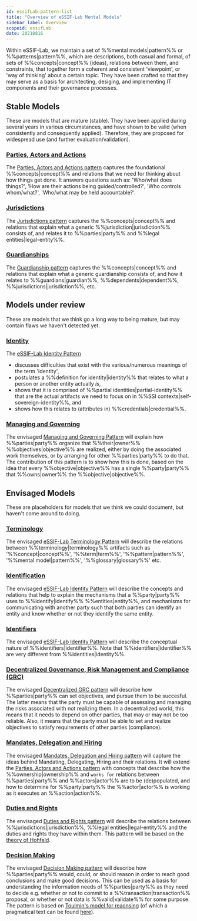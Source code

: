 ```yaml
---
id: essifLab-pattern-list
title: "Overview of eSSIF-Lab Mental Models"
sidebar_label: Overview
scopeid: essifLab
date: 20210816
---
```


Within eSSIF-Lab, we maintain a set of %%mental models|pattern%% or %%patterns|pattern%%, which are descriptions, both casual and formal, of sets of %%concepts|concept%% (ideas), relations between them, and constraints, that together form a coherent and consistent 'viewpoint', or 'way of thinking' about a certain topic. They have been crafted so that they may serve as a basis for architecting, desiging, and implementing IT components and their governance processes.

## Stable Models

These are models that are mature (stable). They have been applied during several years in various circumstances, and have shown to be valid (when consistently and consequently applied). Therefore, they are proposed for widespread use (and further evaluation/validation).

### [Parties, Actors and Actions](./terms/pattern-party-actor-action)
The [Parties, Actors and Actions pattern](./terms/pattern-party-actor-action) captures the foundational %%concepts|concept%% and relations that we need for thinking about how things get done. It answers questions such as: 'Who/what does things?', 'How are their actions being guided/controlled?', 'Who controls whom/what?', 'Who/what may be held accountable?'.

### [Jurisdictions](./terms/pattern-jurisdiction)
The [Jurisdictions pattern](./terms/pattern-jurisdiction) captures the %%concepts|concept%% and relations that explain what a generic %%jurisdiction|jurisdiction%% consists of, and relates it to %%parties|party%% and %%legal entities|legal-entity%%.

### [Guardianships](./terms/pattern-guardianship)
The [Guardianship pattern](./terms/pattern-guardianship) captures the %%concepts|concept%% and relations that explain what a generic guardianship consists of, and how it relates to %%guardians|guardian%%, %%dependents|dependent%%, %%jurisdictions|jurisdiction%%, etc.

## Models under review

These are models that we think go a long way to being mature, but may contain flaws we haven't detected yet.
### [Identity](./terms/pattern-identity)
The [eSSIF-Lab Identity Pattern](./terms/pattern-identity)
- discusses difficulties that exist with the various/numerous meanings of the term 'identity',
- postulates a %%definition for identity|identity%% that relates to what a person or another entity actually _is_,
- shows that it is comprised of %%partial identities|partial-identity%% that are the actual artifacts we need to focus on in %%SSI contexts|self-sovereign-identity%%, and
- shows how this relates to (attributes in) %%credentials|credential%%.

### [Managing and Governing](./terms/pattern-governance-and-management)
The envisaged [Managing and Governing Pattern](./terms/pattern-governance-and-management) will explain how %%parties|party%% organize that %%their|owner%% %%objectives|objective%% are realized, either by doing the associated work themselves, or by arranging for other %%parties|party%% to do that. The contribution of this pattern is to show how this is done, based on the idea that every %%objective|objective%% has a single %%party|party%% that %%owns|owner%% the %%objective|objective%%.

## Envisaged Models

These are placeholders for models that we think we could document, but haven't come around to doing.

### [Terminology](./terms/pattern-terminology)
The envisaged [eSSIF-Lab Terminology Pattern](./terms/pattern-terminology) will describe the relations between %%terminology|terminology%% artifacts such as '%%concept|concept%%', '%%term|term%%', '%%pattern|pattern%%', '%%mental model|pattern%%', '%%glossary|glossary%%' etc.

### [Identification](./terms/pattern-identification)
The envisaged [eSSIF-Lab Identity Pattern](./terms/pattern-identification) will describe the concepts and relations that help to explain the mechanisms that a %%party|party%% uses to %%identify|identify%% %%entities|entity%%, and mechanisms for communicating with another party such that both parties can identify an entity and know whether or not they identify the same entity.

### [Identifiers](./terms/pattern-identifier)
The envisaged [eSSIF-Lab Identity Pattern](./terms/pattern-identifier) will describe the conceptual nature of %%identifiers|identifier%%. Note that %%identifiers|identifier%% are very different from %%identities|identity%%.
### [Decentralized Governance, Risk Management and Compliance (GRC)](./terms/pattern-decentralized-GRC)
The envisaged [Decentralized GRC pattern](./terms/pattern-decentralized-GRC) will describe how %%parties|party%% can set objectives, and pursue them to be succesful. The latter means that the party must be capable of assessing and managing the risks associated with not realizing them. In a decentralized world, this means that it needs to depend on other parties, that may or may not be too reliable. Also, it means that the party must be able to set and realize objectives to satisfy requirements of other parties (compliance).

### [Mandates, Delegation and Hiring](./terms/pattern-mandates-delegation-hiring)
The envisaged [Mandates, Delegation and Hiring pattern](./terms/pattern-mandates-delegation-hiring) will capture the ideas behind Mandating, Delegating, Hiring and their relations. It will extend the [Parties, Actors and Actions pattern](./terms/pattern-party-actor-action) with concepts that describe how the %%ownership|ownership%% and `works for` relations between %%parties|party%% and %%actors|actor%% are to be (de)populated, and how to determine for %%party|party%% the %%actor|actor%% is working as it executes an %%action|action%%.

### [Duties and Rights](./terms/pattern-duties-and-rights)
The envisaged [Duties and Rights pattern](./terms/pattern-duties-and-rights) will describe the relations between %%jurisdictions|jurisdiction%%, %%legal entities|legal-entity%% and the duties and rights they have within them. This pattern will be based on the [theory of Hohfeld](https://plato.stanford.edu/entries/rights/#FormRighHohfAnalSyst).

### [Decision Making](./terms/pattern-decision-making)
The envisaged [Decision Making pattern](./terms/pattern-decision-making) will describe how %%parties|party%% would, could, or should reason in order to reach good conclusions and make good decisions. This can be used as a basis for understanding the information needs of  %%parties|party%% as they need to decide e.g. whether or not to commit to a %%transaction|transaction%% proposal, or whether or not data is %%valid|validate%% for some purpose. The pattern is based on [Toulmin's model for reaonsing](https://www.cambridge.org/core/books/uses-of-argument/26CF801BC12004587B66778297D5567C) (of which a pragmatical text can be found [here](https://owl.purdue.edu/owl/general_writing/academic_writing/historical_perspectives_on_argumentation/toulmin_argument.html)).
